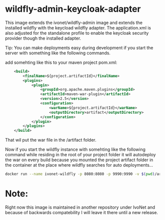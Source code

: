# wildfly-admin-keycloak-adapter

This image extends the ivonet/wildfly-admin image and extends the installed wildfly with the keycload wildfly adapter.
The application.xml is also adjusted for the standalone profile to enable the keycloak security provider though the installed adapter.



Tip:
You can make deployments easy during development if you start the server with something like the following commands.

add somehting like this to your maven project pom.xml:
```xml
    <build>
        <finalName>${project.artifactId}</finalName>
        <plugins>
            <plugin>
                <groupId>org.apache.maven.plugins</groupId>
                <artifactId>maven-war-plugin</artifactId>
                <version>2.5</version>
                <configuration>
                    <warName>${project.artifactId}</warName>
                    <outputDirectory>artifact</outputDirectory>
                </configuration>
            </plugin>
        </plugins>
    </build>
```

That wil put the war file in the <project>/artifact folder.  

Now if you start the wildfly instance with somehting like the following command while residing in the root of your project folder it will autodeploy the war on every build because you mounted the project artifact folder in the container at the place where wildfly searches for auto deployments...

```bash
docker run --name ivonet-wildfly -p 8080:8080 -p 9990:9990 -v $(pwd)/artifact:/opt/jboss/wildfly/standalone/deployments/ -d ivonet/wildfly-admin-keycloak-adapter
```


# Note:
Right now this image is maintained in another repository under IvoNet and because of backwards compatebility I will leave it there until a new release.